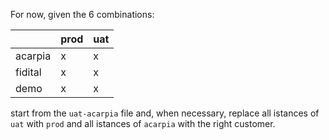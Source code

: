 For now, given the 6 combinations:

|          | prod | uat  |
|----------|------|------|
| acarpia  |  x   |  x   |
| fidital  |  x   |  x   |
| demo     |  x   |  x   |

start from the `uat-acarpia` file and, when necessary, replace all istances of `uat` with `prod` and all istances of `acarpia` with the right customer.